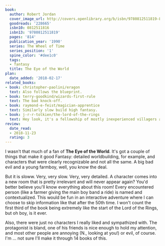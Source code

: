 ```yaml
---
book:
  author: Robert Jordan
  cover_image_url: http://covers.openlibrary.org/b/isbn/9780812511819-L.jpg
  goodreads: '228665'
  isbn10: 0812511816
  isbn13: '9780812511819'
  pages: '814'
  publication_year: '1990'
  series: The Wheel of Time
  series_position: '1'
  spine_color: '#dee1c0'
  tags:
  - fantasy
  title: The Eye of the World
plan:
  date_added: '2018-02-17'
related_books:
- book: christopher-paolini/eragon
  text: Also follows the blueprint.
- book: terry-goodkind/wizards-first-rule
  text: The bad knock-off.
- book: raymond-e-feist/magician-apprentice
  text: Similarly slow build high fantasy.
- book: j-r-r-tolkien/the-lord-of-the-rings
  text: Hey look, it's a fellowship of mostly inexperienced villagers and then some useful people making a world-saving trip!
review:
  date_read:
  - 2018-11-23
  rating: 3
---
```


I wasn't that much of a fan of **The Eye of the World**. It's got a couple of things that make it good Fantasy: detailed
worldbuilding, for example, and characters that were clearly recognizable and not all the same. A big bad evil and a
young farmboy, well, you know the deal.

But it is sloww. Very, very slow. Very, very detailed. A character comes into a new room that is pretty irrelevant and
will never appear again? You'd better believe you'll know everything about this room! Every encountered person (like a
farmer giving the main boy band a ride) is named and contextualized. This would be fun in an interactive adventure where
I can choose to skip information like that after the 50th time. I won't count the first third of the book being
extremely like the start of the Lord of the Rings, but oh boy, is it ever.

Also, there were just no characters I really liked and sympathized with. The protagonist is bland, one of his friends is
nice enough to hold my attention, and most other people are annoying (N., looking at you!) or evil, of course. I'm … not
sure I'll make it through 14 books of this.
